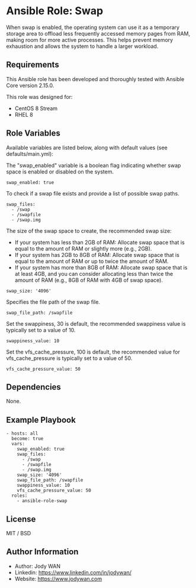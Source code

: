 Ansible Role: Swap
=========

When swap is enabled, the operating system can use it as a temporary storage area to offload less frequently accessed memory pages from RAM, making room for more active processes. This helps prevent memory exhaustion and allows the system to handle a larger workload.

Requirements
------------

This Ansible role has been developed and thoroughly tested with Ansible Core version 2.15.0.

This role was designed for:

- CentOS 8 Stream
- RHEL 8

Role Variables
--------------

Available variables are listed below, along with default values (see defaults/main.yml):

The "swap_enabled" variable is a boolean flag indicating whether swap space is enabled or disabled on the system.

    swap_enabled: true

To check if a swap file exists and provide a list of possible swap paths.

    swap_files:
      - /swap
      - /swapfile
      - /swap.img

The size of the swap space to create, the recommended swap size:

- If your system has less than 2GB of RAM: Allocate swap space that is equal to the amount of RAM or slightly more (e.g., 2GB).
- If your system has 2GB to 8GB of RAM: Allocate swap space that is equal to the amount of RAM or up to twice the amount of RAM.
- If your system has more than 8GB of RAM: Allocate swap space that is at least 4GB, and you can consider allocating less than twice the amount of RAM (e.g., 8GB of RAM with 4GB of swap space).
```
swap_size: '4096'
```

Specifies the file path of the swap file.

    swap_file_path: /swapfile
    
Set the swappiness, 30 is default, the recommended swappiness value is typically set to a value of 10.

    swappiness_value: 10

Set the vfs_cache_pressure, 100 is default, the recommended value for vfs_cache_pressure is typically set to a value of 50. 

    vfs_cache_pressure_value: 50
    
Dependencies
------------

None.

Example Playbook
----------------

    - hosts: all
      become: true
      vars:
        swap_enabled: true
        swap_files:
          - /swap
          - /swapfile
          - /swap.img
        swap_size: '4096'
        swap_file_path: /swapfile
        swappiness_value: 10
        vfs_cache_pressure_value: 50
      roles:
        - ansible-role-swap

License
-------

MIT / BSD

Author Information
------------------

* Author: Jody WAN
* Linkedin: https://www.linkedin.com/in/jodywan/
* Website: https://www.jodywan.com
